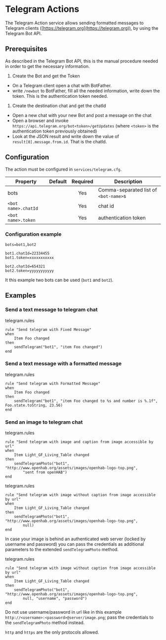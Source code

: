 # Telegram Actions

The Telegram Action service allows sending formatted messages to Telegram clients ([https://telegram.org](https://telegram.org)), by using the Telegram Bot API.

## Prerequisites

As described in the Telegram Bot API, this is the manual procedure needed in order to get the necessary information.

1. Create the Bot and get the Token
  * On a Telegram client open a chat with BotFather.
  * write `/newbot` to BotFather, fill all the needed information, write down the token. This is the authentication token needed.
1. Create the destination chat and get the chatId
  * Open a new chat with your new Bot and post a message on the chat
  * Open a browser and invoke `https://api.telegram.org/bot<token>/getUpdates` (where `<token>` is the authentication token previously obtained)
  * Look at the JSON result and write down the value of `result[0].message.from.id`. That is the chatId.

## Configuration

The action must be configured in `services/telegram.cfg`.

| Property | Default | Required | Description |
|----------|---------|:--------:|-------------|
| bots | | Yes | Comma-separated list of `<bot-name>`s |
| `<bot name>.chatId` | | Yes | chat id |
| `<bot name>.token` | | Yes | authentication token |


### Configuration example

```
bots=bot1,bot2

bot1.chatId=22334455
bot1.token=xxxxxxxxxxx

bot2.chatId=654321
bot2.token=yyyyyyyyyyy
```

It this example two bots can be used (`bot1` and `bot2`).

## Examples

### Send a text message to telegram chat

telegram.rules

```
rule "Send telegram with Fixed Message"
when
	Item Foo changed
then
	sendTelegram("bot1", "item Foo changed")
end
```

### Send a text message with a formatted message

telegram.rules

```
rule "Send telegram with Formatted Message"
when
	Item Foo changed
then
	sendTelegram("bot1", "item Foo changed to %s and number is %.1f", Foo.state.toString, 23.56)
end
```

### Send an image to telegram chat

telegram.rules

```
rule "Send telegram with image and caption from image accessible by url"
when
    Item Light_GF_Living_Table changed
then
    sendTelegramPhoto("bot1", "http://www.openhab.org/assets/images/openhab-logo-top.png",
        "sent from openHAB")
end
```

telegram.rules

```
rule "Send telegram with image without caption from image accessible by url"
when
    Item Light_GF_Living_Table changed
then
    sendTelegramPhoto("bot1", "http://www.openhab.org/assets/images/openhab-logo-top.png",
        null)
end
```

In case your image is behind an authenticated web server (locked by username and password) you can pass the credentials as additional parameters to the extended `sendTelegramPhoto` method.

telegram.rules

```
rule "Send telegram with image without caption from image accessible by url"
when
    Item Light_GF_Living_Table changed
then
    sendTelegramPhoto("bot1", "http://www.openhab.org/assets/images/openhab-logo-top.png",
        null, "username", "password")
end
```

Do not use username/password in url like in this example `http://<username>:<password>@server/image.png`; pass the credentials to the `sendTelegramPhoto` method instead.

`http` and `https` are the only protocols allowed.
